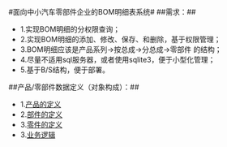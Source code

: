 #面向中小汽车零部件企业的BOM明细表系统#
##需求：##
+   1.实现BOM明细的分权限查询；
+   2.实现BOM明细的添加、修改、保存、和删除，基于权限管理；
+   3.BOM明细应该是产品系列->按总成->分总成->零部件 的结构；
+   4.尽量不适用sql服务器，或者使用sqlite3，便于小型化管理；
+   5.基于B/S结构，便于部署。

##产品/零部件数据定义（对象构成）：##
+   1.[产品的定义](./public/product.md)
+   2.[部件的定义](./public/part.md)
+   3.[零件的定义](./public/element.md)
+   3.[业务逻辑](./public/operateLogic.md)
